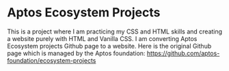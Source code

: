 # Aptos Ecosystem Projects
This is a project where I am practicing my CSS and HTML skills and creating a website purely with HTML and Vanilla CSS. I am converting Aptos Ecosystem projects Github page to a website. Here is the original Github page which is managed by the Aptos foundation: https://github.com/aptos-foundation/ecosystem-projects
